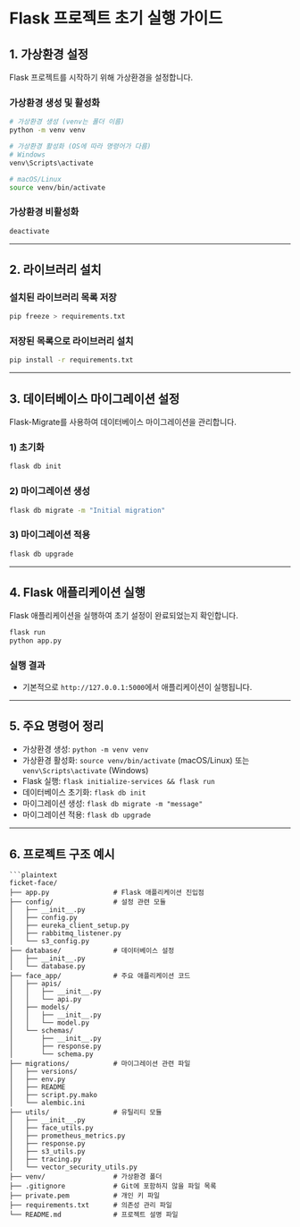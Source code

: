# Flask 프로젝트 초기 실행 가이드

## 1. 가상환경 설정
Flask 프로젝트를 시작하기 위해 가상환경을 설정합니다.

### 가상환경 생성 및 활성화
```bash
# 가상환경 생성 (venv는 폴더 이름)
python -m venv venv

# 가상환경 활성화 (OS에 따라 명령어가 다름)
# Windows
venv\Scripts\activate

# macOS/Linux
source venv/bin/activate
```

### 가상환경 비활성화
```bash
deactivate
```

---

## 2. 라이브러리 설치

### 설치된 라이브러리 목록 저장
```bash
pip freeze > requirements.txt
```

### 저장된 목록으로 라이브러리 설치
```bash
pip install -r requirements.txt
```

---

## 3. 데이터베이스 마이그레이션 설정
Flask-Migrate를 사용하여 데이터베이스 마이그레이션을 관리합니다.

### 1) 초기화
```bash
flask db init
```

### 2) 마이그레이션 생성
```bash
flask db migrate -m "Initial migration"
```

### 3) 마이그레이션 적용
```bash
flask db upgrade
```
---

## 4. Flask 애플리케이션 실행
Flask 애플리케이션을 실행하여 초기 설정이 완료되었는지 확인합니다.

```bash
flask run
python app.py 
```

### 실행 결과
- 기본적으로 `http://127.0.0.1:5000`에서 애플리케이션이 실행됩니다.

---

## 5. 주요 명령어 정리
- 가상환경 생성: `python -m venv venv`
- 가상환경 활성화: `source venv/bin/activate` (macOS/Linux) 또는 `venv\Scripts\activate` (Windows)
- Flask 실행: `flask initialize-services && flask run`
- 데이터베이스 초기화: `flask db init`
- 마이그레이션 생성: `flask db migrate -m "message"`
- 마이그레이션 적용: `flask db upgrade`

---


## 6. 프로젝트 구조 예시
```plaintext
```plaintext
ficket-face/
├── app.py                # Flask 애플리케이션 진입점
├── config/               # 설정 관련 모듈
│   ├── __init__.py
│   ├── config.py
│   ├── eureka_client_setup.py
│   ├── rabbitmq_listener.py
│   └── s3_config.py
├── database/             # 데이터베이스 설정
│   ├── __init__.py
│   └── database.py
├── face_app/             # 주요 애플리케이션 코드
│   ├── apis/
│   │   ├── __init__.py
│   │   └── api.py
│   ├── models/
│   │   ├── __init__.py
│   │   └── model.py
│   └── schemas/
│       ├── __init__.py
│       ├── response.py
│       └── schema.py
├── migrations/           # 마이그레이션 관련 파일
│   ├── versions/
│   ├── env.py
│   ├── README
│   ├── script.py.mako
│   └── alembic.ini
├── utils/                # 유틸리티 모듈
│   ├── __init__.py
│   ├── face_utils.py
│   ├── prometheus_metrics.py
│   ├── response.py
│   ├── s3_utils.py
│   ├── tracing.py
│   └── vector_security_utils.py
├── venv/                 # 가상환경 폴더
├── .gitignore            # Git에 포함하지 않을 파일 목록
├── private.pem           # 개인 키 파일
├── requirements.txt      # 의존성 관리 파일
└── README.md             # 프로젝트 설명 파일
```

